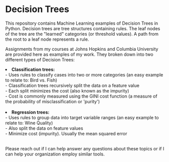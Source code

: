 # Decision Trees
This repository contains Machine Learning examples of Decision Trees in Python. Decision trees are tree structures containing rules.  The leaf nodes of the tree are the "learned" categories (or threshold values). A path from the root to a leaf node represents a rule.

Assignments from my courses at Johns Hopkins and Columbia University are provided here as examples of my work.  They broken down into two different types of Decision Trees:

<li><b>Classification trees:</b> </li>
 - Uses rules to classify cases into two or more categories (an easy example to relate to: Bird vs. Fish)<br>
 - Classification trees recursively split the data on a feature value<br>
 - Each split minimizes the cost (also known as the impurity)<br>
 - Cost is commonly measured using the GINI cost function (a measure of the probability of misclassification or 'purity') <br> <br>
 <li><b>Regression trees:</b></li> 
 - Uses rules to group data into target variable ranges (an easy example to relate to: Wine Quality)<br>
 - Also split the data on feature values<br>
 - Minimize cost (impurity). Usually the mean squared error <br> <br>

Please reach out if I can help answer any questions about these topics or if I can help your organization employ similar tools.

